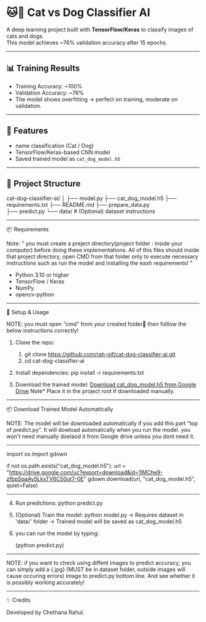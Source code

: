 # 🐱🐶 Cat vs Dog Classifier AI

A deep learning project built with **TensorFlow/Keras** to classify images of cats and dogs.  
This model achieves ~76% validation accuracy after 15 epochs.

---

## 📊 Training Results
- Training Accuracy: ~100%
- Validation Accuracy: ~76%
- The model shows overfitting → perfect on training, moderate on validation.

---

## 🚀 Features
- name classification (Cat / Dog)
- TensorFlow/Keras-based CNN model
- Saved trained model as `cat_dog_model.h5`

-------------------------------------------------------

## 📂 Project Structure
cat-dog-classifier-ai/
│
├── model.py 
├── cat_dog_model.h5 
├── requirements.txt 
├── README.md
├── prepare_data.py  
├── predict.py 
└── data/ # (Optional) dataset instructions

------------------------------------------------------



📦 Requirements

Note: " you must create a preject directory(project folder : inside your computor) before doing these implementations. All of this files should inside that project directory, open CMD from that folder only to execute necessary instructions such as run the model and installing the eaxh requirements! "




- Python 3.10 or higher
- TensorFlow / Keras
- NumPy
- opencv-python

-------------------------------------------------------

📂 Setup & Usage

NOTE: you must open "cmd" from your created folder📂 then folllow the below instructions correctly!

1. Clone the repo:
   1)  git clone https://github.com/rah-gif/cat-dog-classifier-ai.git
   2)  cd cat-dog-classifier-ai

2. Install dependencies:
   pip install -r requirements.txt

3. Download the trained model:
   [Download cat_dog_model.h5 from Google Drive](https://drive.google.com/file/d/1lMChe9-zfbpSqaAy5LkxTV6C50ut7-0E/view?usp=sharing)
   Note* Place it in the project root if downloaded manually.



----------------------------------------------------------------------------------------------

📦 Download Trained Model Automatically

NOTE: The model will be downloaded automatically if you add this part "top of predict.py". It will dowload automatically when you run the model. you won't need manually doelaod it from Google drive unless you dont need it.

----------------------------------------------------------------------------------------------

import os
import gdown

if not os.path.exists("cat_dog_model.h5"):
    url = "https://drive.google.com/uc?export=download&id=1lMChe9-zfbpSqaAy5LkxTV6C50ut7-0E"
    gdown.download(url, "cat_dog_model.h5", quiet=False)
    
---------------------------------------------------------------------------------------------


4. Run predictions:
   python predict.py

5. (Optional) Train the model:
   python model.py
   → Requires dataset in 'data/' folder
   → Trained model will be saved as cat_dog_model.h5

6. you can run the model by typing:

      (python predict.py)


---------------------------------------------------------------------------------------------
      
NOTE: if you want to check using diffent images to predict accuracy, you can simply add a {.jpg}  (MUST be in dataset folder, outside images will cause occuring errors) image to predict.py bottom line.  And see whether it is possibly working accurately!

--------------------------------------------------------------------------------------------

✨ Credits

Developed by Chethana Rahul.

